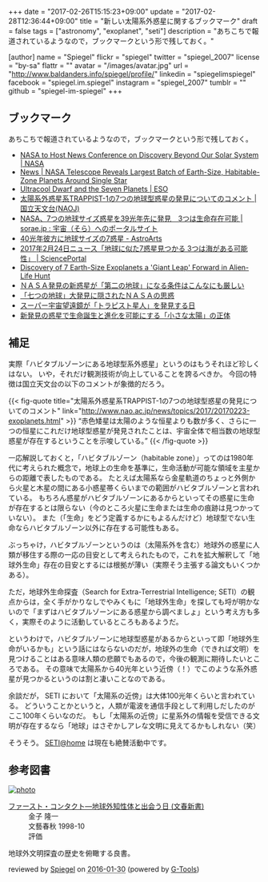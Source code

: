 +++
date = "2017-02-26T15:15:23+09:00"
update = "2017-02-28T12:36:44+09:00"
title = "新しい太陽系外惑星に関するブックマーク"
draft = false
tags = ["astronomy", "exoplanet", "seti"]
description = "あちこちで報道されているようなので，ブックマークという形で残しておく。"

[author]
  name = "Spiegel"
  flickr = "spiegel"
  twitter = "spiegel_2007"
  license = "by-sa"
  flattr = ""
  avatar = "/images/avatar.jpg"
  url = "http://www.baldanders.info/spiegel/profile/"
  linkedin = "spiegelimspiegel"
  facebook = "spiegel.im.spiegel"
  instagram = "spiegel_2007"
  tumblr = ""
  github = "spiegel-im-spiegel"
+++

## ブックマーク

あちこちで報道されているようなので，ブックマークという形で残しておく。

- [NASA to Host News Conference on Discovery Beyond Our Solar System |  NASA](https://www.nasa.gov/press-release/nasa-to-host-news-conference-on-discovery-beyond-our-solar-system)
- [News | NASA Telescope Reveals Largest Batch of Earth-Size, Habitable-Zone Planets Around Single Star](http://www.jpl.nasa.gov/news/news.php?feature=6756)
- [Ultracool Dwarf and the Seven Planets | ESO](http://www.eso.org/public/news/eso1706/)
- [太陽系外惑星系TRAPPIST-1の7つの地球型惑星の発見についてのコメント | 国立天文台(NAOJ)](http://www.nao.ac.jp/news/topics/2017/20170223-exoplanets.html)
- [NASA、7つの地球サイズ惑星を39光年先に発見　3つは生命存在可能 | sorae.jp : 宇宙（そら）へのポータルサイト](http://sorae.jp/030201/2017_02_23_nasa.html)
- [40光年彼方に地球サイズの7惑星 - AstroArts](http://www.astroarts.co.jp/article/hl/a/8976_trappist1)
- [2017年2月24日ニュース「地球に似た7惑星見つかる 3つは海がある可能性」 | SciencePortal](http://scienceportal.jst.go.jp/news/newsflash_review/newsflash/2017/02/20170224_01.html)
- [Discovery of 7 Earth-Size Exoplanets a 'Giant Leap' Forward in Alien-Life Hunt](http://www.space.com/35803-trappist-1-planets-alien-life.html)
- [ＮＡＳＡ発見の新惑星が「第二の地球」になる条件はこんなにも厳しい](http://ironna.jp/article/5870)
- [「七つの地球」大発見に隠されたＮＡＳＡの思惑](http://ironna.jp/article/5871)
- [スーパー宇宙望遠鏡が「トラピスト星人」を発見する日](http://ironna.jp/article/5874)
- [新発見の惑星で生命誕生と進化を可能にする「小さな太陽」の正体](http://ironna.jp/article/5875)

## 補足

実際「ハビタブルゾーンにある地球型系外惑星」というのはもうそれほど珍しくはない。
いや，それだけ観測技術が向上していることを誇るべきか。
今回の特徴は国立天文台の以下のコメントが象徴的だろう。

{{< fig-quote title="太陽系外惑星系TRAPPIST-1の7つの地球型惑星の発見についてのコメント" link="http://www.nao.ac.jp/news/topics/2017/20170223-exoplanets.html" >}}
<q>赤色矮星は太陽のような恒星よりも数が多く、さらに一つの恒星にこれだけ地球型惑星が発見されたことは、宇宙全体で相当数の地球型惑星が存在するということを示唆している。</q>
{{< /fig-quote >}}

一応解説しておくと，「ハビタブルゾーン（habitable zone）」ってのは1980年代に考えられた概念で，地球上の生命を基準に，生命活動が可能な領域を主星からの距離で表したものである。
たとえば太陽系なら金星軌道のちょっと外側から火星と木星の間にある小惑星帯くらいまでの範囲がハビタブルゾーンと言われている。
もちろん惑星がハビタブルゾーンにあるからといってその惑星に生命が存在するとは限らない（今のところ火星に生命または生命の痕跡は見つかっていない）。
また（「生命」をどう定義するかにもよるんだけど）地球型でない生命ならハビタブルゾーン以外に存在する可能性もある。

ぶっちゃけ，ハビタブルゾーンというのは（太陽系外を含む）地球外の惑星に人類が移住する際の一応の目安として考えられたもので，これを拡大解釈して「地球外生命」存在の目安とするには根拠が薄い（実際そう主張する論文もいくつかある）。

ただ，地球外生命探査（Search for Extra-Terrestrial Intelligence; SETI）の観点からは，全く手がかりなしでやみくもに「地球外生命」を探しても埒が明かないので「まずはハビタブルゾーンにある惑星から調べましょ」という考え方も多く，実際そのように活動しているところもあるようだ。

というわけで，ハビタブルゾーンに地球型惑星があるからといって即「地球外生命がいるかも」という話にはならないのだが，地球外の生命（できれば文明）を見つけることはある意味人類の悲願でもあるので，今後の観測に期待したいところである。
その意味で太陽系から40光年という近傍（！）でこのような系外惑星が見つかるというのは割と凄いことなのである。

余談だが， SETI において「太陽系の近傍」は大体100光年くらいと言われている。
どういうことかというと，人類が電波を通信手段として利用しだしたのがここ100年くらいなのだ。
もし「太陽系の近傍」に星系外の情報を受信できる文明が存在するなら「地球」はさぞかしアレな文明に見えてるかもしれない（笑）

そうそう。
[SETI@home](http://setiathome.ssl.berkeley.edu/) は現在も絶賛活動中です。

## 参考図書

<div class="hreview" ><a class="item url" href="http://www.amazon.co.jp/exec/obidos/ASIN/4166600044/baldandersinf-22/"><img src="http://ecx.images-amazon.com/images/I/41GPXP2HRVL._SL160_.jpg" alt="photo" class="photo"  /></a><dl ><dt class="fn"><a class="item url" href="http://www.amazon.co.jp/exec/obidos/ASIN/4166600044/baldandersinf-22/">ファースト・コンタクト―地球外知性体と出会う日 (文春新書)</a></dt><dd>金子 隆一 </dd><dd>文藝春秋 1998-10</dd><dd>評価<abbr class="rating" title="4"><img src="http://g-images.amazon.com/images/G/01/detail/stars-4-0.gif" alt="" /></abbr> </dd></dl><p class="similar"></p>
<p class="description">地球外文明探査の歴史を俯瞰する良書。</p>
<p class="gtools" >reviewed by <a href='#maker' class='reviewer'>Spiegel</a> on <abbr class="dtreviewed" title="2016-01-30">2016-01-30</abbr> (powered by <a href="http://www.goodpic.com/mt/aws/index.html" >G-Tools</a>)</p>
</div>
